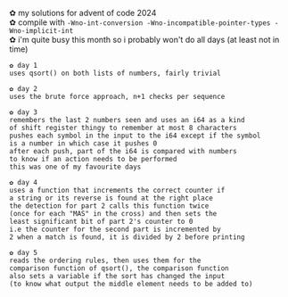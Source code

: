 ✿ my solutions for advent of code 2024\
✿ compile with ``-Wno-int-conversion -Wno-incompatible-pointer-types -Wno-implicit-int``\
✿ i'm quite busy this month so i probably won't do all days (at least not in time)

```
✿ day 1
uses qsort() on both lists of numbers, fairly trivial

✿ day 2
uses the brute force approach, n+1 checks per sequence

✿ day 3
remembers the last 2 numbers seen and uses an i64 as a kind
of shift register thingy to remember at most 8 characters
pushes each symbol in the input to the i64 except if the symbol
is a number in which case it pushes 0
after each push, part of the i64 is compared with numbers
to know if an action needs to be performed
this was one of my favourite days

✿ day 4
uses a function that increments the correct counter if
a string or its reverse is found at the right place
the detection for part 2 calls this function twice
(once for each "MAS" in the cross) and then sets the
least significant bit of part 2's counter to 0
i.e the counter for the second part is incremented by
2 when a match is found, it is divided by 2 before printing

✿ day 5
reads the ordering rules, then uses them for the
comparison function of qsort(), the comparison function
also sets a variable if the sort has changed the input
(to know what output the middle element needs to be added to)
```